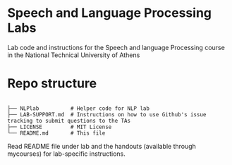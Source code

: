 # Speech and Language Processing Labs

Lab code and instructions for the Speech and language Processing course in the National Technical University of Athens


# Repo structure

```

├── NLPlab          # Helper code for NLP lab
├── LAB-SUPPORT.md  # Instructions on how to use Github's issue tracking to submit questions to the TAs
├── LICENSE         # MIT License
└── README.md       # This file

```

Read README file under lab and the handouts (available through mycourses) for lab-specific instructions.

